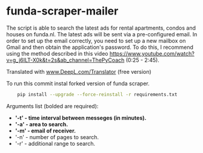 # funda-scraper-mailer
The script is able to search the latest ads for rental apartments, condos and houses on funda.nl. The latest ads will be sent via a pre-configured email. In order to set up the email correctly, you need to set up a new mailbox on Gmail and then obtain the application's password. To do this, I recommend using the method described in this video https://www.youtube.com/watch?v=g_j6ILT-X0k&t=2s&ab_channel=ThePyCoach (0:25 - 2:45).

Translated with www.DeepL.com/Translator (free version)

To run this commit instal forked version of funda scraper.
```bash
    pip install --upgrade --force-reinstall -r requirements.txt
```

Arguments list (bolded are required):
  - **'-t' - time interval between messeges (in minutes).**
  - **'-a' - area to search.**
  - **'-m' - email of receiver.**
  - '-n' - number of pages to search.
  - '-r' - additional range to search.
